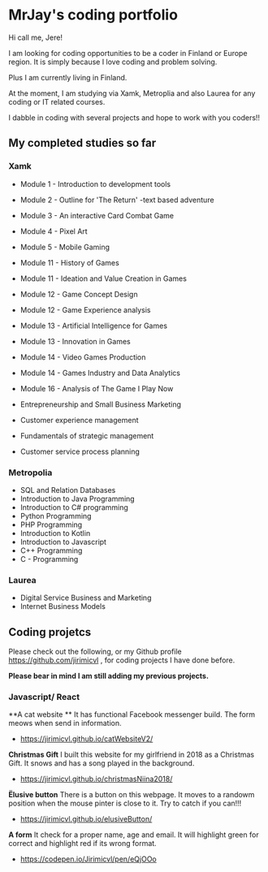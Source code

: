 # MrJay's coding portfolio

Hi call me, Jere!

I am looking for coding opportunities to be a coder in Finland or Europe region. It is simply because I love coding and problem solving. 

Plus I am currently living in Finland.

At the moment, I am studying via Xamk, Metroplia and also Laurea for any coding or IT related courses.

I dabble in coding with several projects and hope to work with you coders!!

## My completed studies so far

### Xamk
- Module 1 - Introduction to development tools
- Module 2 - Outline for 'The Return' -text based adventure
- Module 3 - An interactive Card Combat Game
- Module 4 - Pixel Art
- Module 5 - Mobile Gaming
- Module 11 - History of Games 
- Module 11 - Ideation and Value Creation in Games
- Module 12 - Game Concept Design
- Module 12 - Game Experience analysis
- Module 13 - Artificial Intelligence for Games
- Module 13 - Innovation in Games
- Module 14 - Video Games Production
- Module 14 - Games Industry and Data Analytics
- Module 16 - Analysis of The Game I Play Now

- Entrepreneurship and Small Business Marketing
- Customer experience management
- Fundamentals of strategic management
- Customer service process planning

### Metropolia
- SQL and Relation Databases
- Introduction to Java Programming
- Introduction to C# programming
- Python Programming
- PHP Programming
- Introduction to Kotlin
- Introduction to Javascript
- C++ Programming
- C - Programming

### Laurea
- Digital Service Business and Marketing
- Internet Business Models





## Coding projetcs
Please check out the following, or my Github profile https://github.com/jirimicvl , for coding projects I have done before.

**Please bear in mind I am still adding my previous projects.**


### Javascript/ React

**A cat website **
It has functional Facebook messenger build. The form meows when send in information.
- https://jirimicvl.github.io/catWebsiteV2/

**Christmas Gift**
I built this website for my girlfriend in 2018 as a Christmas Gift. It snows and has a song played in the background.
- https://jirimicvl.github.io/christmasNiina2018/

**Ëlusive button**
There is a button on this webpage. It moves to a randowm position when the mouse pinter is close to it. Try to catch if you can!!!
- https://jirimicvl.github.io/elusiveButton/

**A form**
It check for a proper name, age and email. It will highlight green for correct and highlight red if its wrong format.
- https://codepen.io/Jirimicvl/pen/eQjOOo


